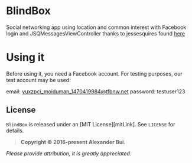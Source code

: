 # BlindBox

Social networking app using location and common interest with Facebook login and JSQMessagesViewController thanks to jessesquires found [here](https://github.com/jessesquires/JSQMessagesViewController)

# Using it

Before using it, you need a Facebook account. For testing purposes, our test account may be used:

email: yuxzpci_moiduman_1470419984@tfbnw.net
password: testuser123

## License

`BlindBox` is released under an [MIT License][mitLink]. See `LICENSE` for details.

>**Copyright &copy; 2016-present Alexander Bui.**

*Please provide attribution, it is greatly appreciated.*
